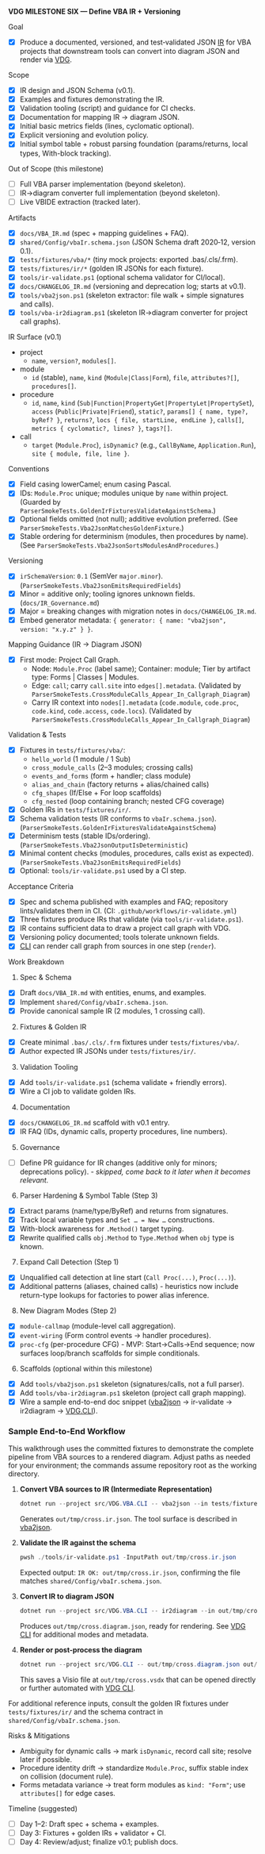 **VDG MILESTONE SIX — Define VBA IR + Versioning**

Goal
- [x] Produce a documented, versioned, and test‑validated JSON [IR](../docs/Glossary.md#ir) for VBA projects that downstream tools can convert into diagram JSON and render via [VDG](../docs/Glossary.md#vdg).

Scope
- [x] IR design and JSON Schema (v0.1).
- [x] Examples and fixtures demonstrating the IR.
- [x] Validation tooling (script) and guidance for CI checks.
- [x] Documentation for mapping IR → diagram JSON.
- [x] Initial basic metrics fields (lines, cyclomatic optional).
- [x] Explicit versioning and evolution policy.
- [x] Initial symbol table + robust parsing foundation (params/returns, local types, With-block tracking).

Out of Scope (this milestone)
- [ ] Full VBA parser implementation (beyond skeleton).
- [ ] IR→diagram converter full implementation (beyond skeleton).
- [ ] Live VBIDE extraction (tracked later).

Artifacts
- [x] `docs/VBA_IR.md` (spec + mapping guidelines + FAQ).
- [x] `shared/Config/vbaIr.schema.json` (JSON Schema draft 2020‑12, version 0.1).
- [x] `tests/fixtures/vba/*` (tiny mock projects: exported .bas/.cls/.frm).
- [x] `tests/fixtures/ir/*` (golden IR JSONs for each fixture).
- [x] `tools/ir-validate.ps1` (optional schema validator for CI/local).
- [x] `docs/CHANGELOG_IR.md` (versioning and deprecation log; starts at v0.1).
- [x] `tools/vba2json.ps1` (skeleton extractor: file walk + simple signatures and calls).
- [x] `tools/vba-ir2diagram.ps1` (skeleton IR→diagram converter for project call graphs).

IR Surface (v0.1)
- project
  - `name`, `version?`, `modules[]`.
- module
  - `id` (stable), `name`, `kind` (`Module|Class|Form`), `file`, `attributes?[]`, `procedures[]`.
- procedure
  - `id`, `name`, `kind` (`Sub|Function|PropertyGet|PropertyLet|PropertySet`), `access` (`Public|Private|Friend`), `static?`,
    `params[] { name, type?, byRef? }`, `returns?`, `locs { file, startLine, endLine }`, `calls[]`, `metrics { cyclomatic?, lines? }`, `tags?[]`.
- call
  - `target` (`Module.Proc`), `isDynamic?` (e.g., `CallByName`, `Application.Run`), `site { module, file, line }`.

Conventions
- [x] Field casing lowerCamel; enum casing Pascal.
- [x] IDs: `Module.Proc` unique; modules unique by `name` within project. (Guarded by `ParserSmokeTests.GoldenIrFixturesValidateAgainstSchema`.)
- [x] Optional fields omitted (not null); additive evolution preferred. (See `ParserSmokeTests.Vba2JsonMatchesGoldenFixture`.)
- [x] Stable ordering for determinism (modules, then procedures by name). (See `ParserSmokeTests.Vba2JsonSortsModulesAndProcedures`.)

Versioning
- [x] `irSchemaVersion`: `0.1` (SemVer `major.minor`). (`ParserSmokeTests.Vba2JsonEmitsRequiredFields`)
- [x] Minor = additive only; tooling ignores unknown fields. (`docs/IR_Governance.md`)
- [x] Major = breaking changes with migration notes in `docs/CHANGELOG_IR.md`.
- [x] Embed generator metadata: `{ generator: { name: "vba2json", version: "x.y.z" } }`.

Mapping Guidance (IR → Diagram JSON)
- [x] First mode: Project Call Graph.
  - Node: `Module.Proc` (label same); Container: module; Tier by artifact type: Forms | Classes | Modules.
  - Edge: `call`; carry `call.site` into `edges[].metadata`. (Validated by `ParserSmokeTests.CrossModuleCalls_Appear_In_Callgraph_Diagram`)
  - Carry IR context into `nodes[].metadata` (`code.module`, `code.proc`, `code.kind`, `code.access`, `code.locs`). (Validated by `ParserSmokeTests.CrossModuleCalls_Appear_In_Callgraph_Diagram`)

Validation & Tests
- [x] Fixtures in `tests/fixtures/vba/`:
  - `hello_world` (1 module / 1 Sub)
  - `cross_module_calls` (2–3 modules; crossing calls)
  - `events_and_forms` (form + handler; class module)
  - `alias_and_chain` (factory returns + alias/chained calls)
  - `cfg_shapes` (If/Else + For loop scaffolds)
  - `cfg_nested` (loop containing branch; nested CFG coverage)
- [x] Golden IRs in `tests/fixtures/ir/`.
- [x] Schema validation tests (IR conforms to `vbaIr.schema.json`). (`ParserSmokeTests.GoldenIrFixturesValidateAgainstSchema`)
- [x] Determinism tests (stable IDs/ordering). (`ParserSmokeTests.Vba2JsonOutputIsDeterministic`)
- [x] Minimal content checks (modules, procedures, calls exist as expected). (`ParserSmokeTests.Vba2JsonEmitsRequiredFields`)
- [x] Optional: `tools/ir-validate.ps1` used by a CI step.

Acceptance Criteria
- [x] Spec and schema published with examples and FAQ; repository lints/validates them in CI. (CI: `.github/workflows/ir-validate.yml`)
- [x] Three fixtures produce IRs that validate (via `tools/ir-validate.ps1`).
- [x] IR contains sufficient data to draw a project call graph with VDG.
- [x] Versioning policy documented; tools tolerate unknown fields.
- [x] [CLI](../docs/Glossary.md#cli) can render call graph from sources in one step (`render`).

Work Breakdown
1) Spec & Schema
- [x] Draft `docs/VBA_IR.md` with entities, enums, and examples.
- [x] Implement `shared/Config/vbaIr.schema.json`.
- [x] Provide canonical sample IR (2 modules, 1 crossing call).
2) Fixtures & Golden IR
- [x] Create minimal `.bas/.cls/.frm` fixtures under `tests/fixtures/vba/`.
- [x] Author expected IR JSONs under `tests/fixtures/ir/`.
3) Validation Tooling
 - [x] Add `tools/ir-validate.ps1` (schema validate + friendly errors).
 - [x] Wire a CI job to validate golden IRs.
4) Documentation
 - [x] `docs/CHANGELOG_IR.md` scaffold with v0.1 entry.
 - [x] IR FAQ (IDs, dynamic calls, property procedures, line numbers).
5) Governance
 - [ ] Define PR guidance for IR changes (additive only for minors; deprecations policy). - *skipped, come back to it later when it becomes relevant.*
6) Parser Hardening & Symbol Table (Step 3)
- [x] Extract params (name/type/ByRef) and returns from signatures.
- [x] Track local variable types and `Set … = New …` constructions.
- [x] With-block awareness for `.Method()` target typing.
- [x] Rewrite qualified calls `obj.Method` to `Type.Method` when `obj` type is known.
7) Expand Call Detection (Step 1)
- [x] Unqualified call detection at line start (`Call Proc(...)`, `Proc(...)`).
- [x] Additional patterns (aliases, chained calls) - heuristics now include return-type lookups for factories to power alias inference.
8) New Diagram Modes (Step 2)
- [x] `module-callmap` (module-level call aggregation).
- [x] `event-wiring` (Form control events → handler procedures).
 - [x] `proc-cfg` (per-procedure CFG) - MVP: Start->Calls->End sequence; now surfaces loop/branch scaffolds for simple conditionals.

6) Scaffolds (optional within this milestone)
- [x] Add `tools/vba2json.ps1` skeleton (signatures/calls, not a full parser).
- [x] Add `tools/vba-ir2diagram.ps1` skeleton (project call graph mapping).
- [x] Wire a sample end-to-end doc snippet ([vba2json](../docs/Glossary.md#vba2json) -> ir-validate -> ir2diagram -> [VDG.CLI](../docs/Glossary.md#cli)).

### Sample End-to-End Workflow

This walkthrough uses the committed fixtures to demonstrate the complete pipeline from VBA sources to a rendered diagram. Adjust paths as needed for your environment; the commands assume repository root as the working directory.

1. **Convert VBA sources to IR (Intermediate Representation)**
   ```powershell
   dotnet run --project src/VDG.VBA.CLI -- vba2json --in tests/fixtures/vba/cross_module_calls --out out/tmp/cross.ir.json
   ```
   Generates `out/tmp/cross.ir.json`. The tool surface is described in [vba2json](../docs/Glossary.md#vba2json).

2. **Validate the IR against the schema**
   ```powershell
   pwsh ./tools/ir-validate.ps1 -InputPath out/tmp/cross.ir.json
   ```
   Expected output: `IR OK: out/tmp/cross.ir.json`, confirming the file matches `shared/Config/vbaIr.schema.json`.

3. **Convert IR to diagram JSON**
   ```powershell
   dotnet run --project src/VDG.VBA.CLI -- ir2diagram --in out/tmp/cross.ir.json --out out/tmp/cross.diagram.json --mode callgraph
   ```
   Produces `out/tmp/cross.diagram.json`, ready for rendering. See [VDG CLI](../docs/Glossary.md#cli) for additional modes and metadata.

4. **Render or post-process the diagram**
   ```powershell
   dotnet run --project src/VDG.CLI -- out/tmp/cross.diagram.json out/tmp/cross.vsdx
   ```
   This saves a Visio file at `out/tmp/cross.vsdx` that can be opened directly or further automated with [VDG CLI](../docs/Glossary.md#cli).

For additional reference inputs, consult the golden IR fixtures under `tests/fixtures/ir/` and the schema contract in `shared/Config/vbaIr.schema.json`.

Risks & Mitigations
- Ambiguity for dynamic calls → mark `isDynamic`, record call site; resolve later if possible.
- Procedure identity drift → standardize `Module.Proc`, suffix stable index on collision (document rule).
- Forms metadata variance → treat form modules as `kind: "Form"`; use `attributes[]` for edge cases.

Timeline (suggested)
- [ ] Day 1–2: Draft spec + schema + examples.
- [ ] Day 3: Fixtures + golden IRs + validator + CI.
- [ ] Day 4: Review/adjust; finalize v0.1; publish docs.
